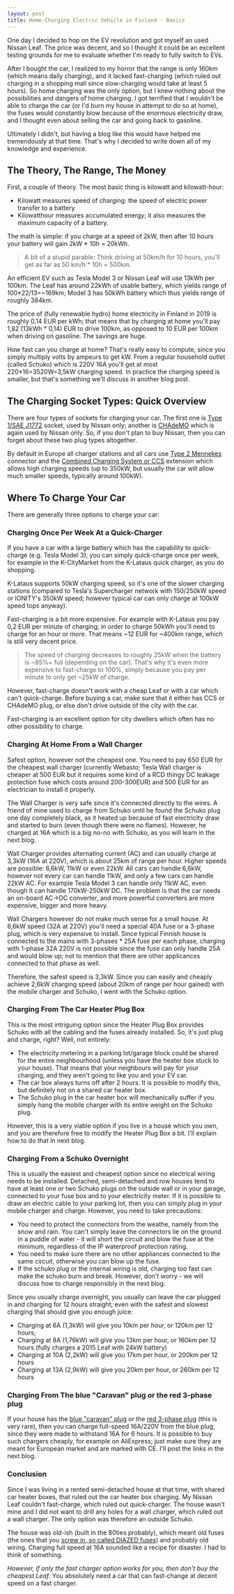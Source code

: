 ```yaml
---
layout: post
title: Home-Charging Electric Vehicle in Finland - Basics
---
```


One day I decided to hop on the EV revolution and got myself an used Nissan Leaf. The price
was decent, and so I thought it could be an excellent testing grounds for me to evaluate whether
I'm ready to fully switch to EVs.

After I bought the car, I realized to my horror that the range is only 160km (which means daily charging),
and it lacked fast-charging (which ruled out charging in a shopping mall since slow-charging would take at least 5 hours).
So home charging was the only option, but I knew nothing about the possibilities and dangers of home charging.
I got terrified that I wouldn't be able to charge the car (or I'd burn my house in attempt to do so at home),
the fuses would constantly blow because of the enormous electricity draw,
and I thought even about selling the car and going back to gasoline.

Ultimately I didn't, but having a blog like this would have helped me tremendously at that time.
That's why I decided to write down all of my knowledge and experience.

## The Theory, The Range, The Money

First, a couple of theory. The most basic thing is kilowatt and kilowatt-hour:

* Kilowatt measures speed of charging: the speed of electric power transfer to a battery
* Kilowatthour measures accumulated energy; it also measures the maximum capacity of a battery.

The math is simple: if you charge at a speed of 2kW, then after 10 hours your battery will gain 2kW * 10h = 20kWh.

> A bit of a stupid parable: Think driving at 50km/h for 10 hours, you'll get as far as 50 km/h * 10h = 500km.

An efficient EV such as Tesla Model 3 or Nissan Leaf will use 13kWh per 100km. The Leaf has around 22kWh of usable battery,
which yields range of 100*22/13=~169km; Model 3 has 50kWh battery which thus yields range of roughly 384km.

The price of (fully renewable hydro) home electricity in Finland in 2019 is roughly 0,14 EUR per kWh; that means
that by charging at home you'll pay 1,82 (13kWh * 0,14) EUR to drive 100km, as opposed to 10 EUR per 100km when driving
on gasoline. The savings are huge.

How fast can you charge at home? That's really easy to compute, since you simply multiply volts by ampeurs to get kW.
From a regular household outlet (called Schuko) which is 220V 16A you'll get at most 220*16=3520W=3,5kW charging speed.
In practice the charging speed is smaller, but that's something we'll discuss in another blog post.

## The Charging Socket Types: Quick Overview

There are four types of sockets for charging your car. The first one is [Type 1/SAE J1772](https://en.wikipedia.org/wiki/IEC_62196)
socket, used by Nissan only; another is [CHAdeMO](https://en.wikipedia.org/wiki/CHAdeMO) which is again used by Nissan only.
So, if you don't plan to buy Nissan, then you can forget about these two plug types altogether.

By default in Europe all charger stations and all cars use [Type 2 Mennekes](https://en.wikipedia.org/wiki/IEC_62196) connector and
the [Combined Charging System or CCS](https://en.wikipedia.org/wiki/Combined_Charging_System) extension which allows high charging speeds
(up to 350kW, but usually the car will allow much smaller speeds, typically around 100kW).

## Where To Charge Your Car

There are generally three options to charge your car:

### Charging Once Per Week At a Quick-Charger

If you have a car with a large battery which has the capability to quick-charge (e.g. Tesla Model 3),
you can simply quick-charge once per week, for example
in the K-CityMarket from the K-Lataus quick charger, as you do shopping.

K-Lataus supports 50kW charging speed, so it's one of the slower charging stations
(compared to Tesla's Supercharger network with 150/250kW speed or IONITY's 350kW speed; however typical car can only charge at 100kW speed tops anyway).

Fast-charging is a bit more expensive. For example with K-Lataus you pay 0,2 EUR per minute of charging;
in order to charge 50kWh you'll need to charge for an hour or more. That means ~12 EUR for ~400km range, which is still very decent price.

> The speed of charging decreases to roughly 25kW when the battery is ~85%+ full (depending on the car).
That's why it's even more expensive to fast-charge to 100%, simply because you pay per minute to only get ~25kW of charge.

However, fast-charge doesn't work with a cheap Leaf or with a car which can't quick-charge. Before buying a car,
make sure that it either has CCS or CHAdeMO plug, or else don't drive outside of the city with the car.

Fast-charging is an excellent
option for city dwellers which often has no other possibility to charge.

### Charging At Home From a Wall Charger

Safest option, however not the cheapest one.
You need to pay 650 EUR for the cheapest wall charger (currently Webasto; Tesla Wall charger is cheaper at 500 EUR but it requires
some kind of a RCD thingy DC leakage protection fuse which costs around 200-300EUR) and 500 EUR for an electrician to install it properly.

The Wall Charger is very safe since it's connected directly to the wires. A friend of mine used to charge from Schuko until he found the Schuko
plug one day completely black, as it heated up because of fast electricity draw and started to burn (even though there were no flames).
However, he charged at 16A which is a big no-no with Schuko, as you will learn in the next blog.

Wall Charger provides alternating current (AC) and can usually charge at 3,3kW (16A at 220V), which is about 25km of range per hour.
Higher speeds are possible: 6,6kW, 11kW or even 22kW. All cars can handle 6,6kW, however not every car can handle 11kW, and only a few
cars can handle 22kW AC. For example Tesla Model 3 can handle only 11kW AC, even though it can handle 170kW-250kW DC.
The problem is that the car needs an on-board AC->DC converter, and more powerful converters are more expensive, bigger and more heavy.

Wall Chargers however do not make much sense for a small house. At 6,6kW speed (32A at 220V) you'll need a special 40A fuse or a
3-phase plug, which is very expensive to install. Since
typical Finnish house is connected to the mains with 3-phases * 25A fuse per each phase,
charging with 1-phase 32A 220V is not possible since the fuse can only handle 25A and would blow up; not to mention
that there are other applicances connected to that phase as well.

Therefore, the safest speed is 3,3kW. Since you can easily and cheaply achieve 2,6kW charging speed (about 20km of range per hour gained)
with the mobile charger and Schuko, I went with the Schuko option.

### Charging From The Car Heater Plug Box

This is the most intriguing option since the Heater Plug Box provides Schuko with all the cabling and the fuses already installed.
So, it's just plug and charge, right? Well, not entirely:

* The electricity metering in a parking lot/garage block could be shared for the entire neighbourhood (unless you have the heater box stuck to your house).
That means that your neighbours will pay for your charging, and they aren't going to like you and your EV car.
* The car box always turns off after 2 hours. It is possible to modify this, but definitely not on a shared car heater box.
* The Schuko plug in the car heater box will mechanically suffer if you simply hang the mobile charger with its entire weight on the Schuko plug.

However, this is a very viable option if you live in a house which you own, and you are therefore free to modify the Heater Plug Box a bit.
I'll explain how to do that in next blog.

### Charging From a Schuko Overnight

This is usually the easiest and cheapest option since no electrical wiring needs to be installed. Detached, semi-detached and
row houses tend to have at least one or two Schuko plugs on the outside wall or in your garage,
connected to your fuse box and to your electricity meter.
If it is possible to draw an electric cable to your parking lot, then you can simply plug in your mobile charger and
charge. However, you need to take precautions:

* You need to protect the connectors from the weathe, namely from the snow and rain. You can't simply leave the connectors lie on the ground in a
  puddle of water - it will short the circuit and blow the fuse at the minimum, regardless of the IP waterproof protection rating.
* You need to make sure there are no other appliances connected to the same circuit, otherwise you can blow up the fuse.
* If the schuko plug or the internal wiring is old, charging too fast can make the schuko burn and break.
  However, don't worry - we will discuss how to charge responsibly in the next blog.

Since you usually charge overnight, you usually can leave the car plugged in and charging for 12 hours straight; even with the
safest and slowest charging that should give you enough juice:

* Charging at 6A (1,3kW) will give you 10km per hour, or 120km per 12 hours;
* Charging at 8A (1,76kW) will give you 13km per hour, or 160km per 12 hours (fully charges a 2015 Leaf with 24kW battery)
* Charging at 10A (2,2kW) will give you 17km per hour, or 200km per 12 hours
* Charging at 13A (2,9kW) will give you 20km per hour, or 260km per 12 hours

### Charging From The blue "Caravan" plug or the red 3-phase plug

If your house has the [blue "caravan" plug](https://www.amazon.co.uk/240V-Socket-Caravan-Motorhome-Cable/dp/B076GBH4XQ)
or the [red 3-phase plug](https://en.wikipedia.org/wiki/IEC_60309) (this is very rare),
then you can charge full-speed 16A/220V from the blue plug, since they were made to withstand 16A for 6 hours.
It is possible to buy such chargers cheaply, for example on AliExpress; just make sure they are meant for European market
and are marked with CE. I'll post the links in the next blog.

### Conclusion

Since I was living in a rented semi-detached house at that time, with shared car heater boxes, that ruled out the car heater box charging.
My Nissan Leaf couldn't fast-charge, which ruled out quick-charger. The house wasn't mine and I did not want to drill any holes for a wall charger,
which ruled out a wall charger. The only option was therefore an outside Schuko.

The house was old-ish (built in the 80ties probably), which meant old fuses (the ones that you
[screw in, so called DIAZED fuses](https://en.wikipedia.org/wiki/IEC_60269)) and probably old wiring.
Charging full speed at 16A sounded like a recipe for disaster. I had to think of something.

*However, if only the fast charger option works for you, then don't buy the cheapest Leaf*.
You absolutely need a car that can fast-change at decent speed on a fast charger.

